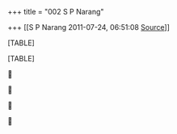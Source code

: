+++
title = "002 S P Narang"

+++
[[S P Narang	2011-07-24, 06:51:08 [Source](https://groups.google.com/g/bvparishat/c/-UUi5lYix8Y)]]



[TABLE]

[TABLE]









